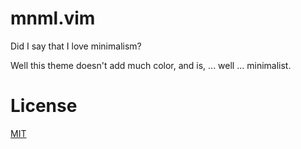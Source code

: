# mnml.vim

Did I say that I love minimalism?

Well this theme doesn't add much color, and is, ... well ... minimalist.

# License

[MIT](https://github.com/nobe4/mnml.vim/blob/master/LICENSE)

